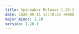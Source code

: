 ```yaml
---
title: Spinnaker Release 1.20.1
date: 2020-05-11 13:19:23 +0000
major_minor: 1.20
version: 1.20.1
---
```


<script src="https://gist.github.com/spinnaker-release/75d50c7b931f1089e710a0e9d1acf8c4.js?file=1.20.1.md"></script>
<script src="https://gist.github.com/spinnaker-release/75d50c7b931f1089e710a0e9d1acf8c4.js?file=1.20.0.md"></script>
